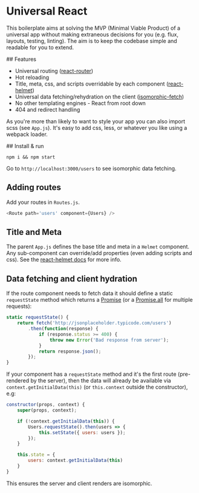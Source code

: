 # Universal React

This boilerplate aims at solving the MVP (Minimal Viable Product) of a universal app without making extraneous decisions for you (e.g. flux,	 layouts, testing, linting). The aim is to keep the codebase simple and readable for you to extend.

## Features

- Universal routing ([react-router](https://github.com/rackt/react-router))
- Hot reloading
- Title, meta, css, and scripts overridable by each component ([react-helmet](https://github.com/nfl/react-helmet))
- Universal data fetching/rehydration on the client ([isomorphic-fetch](https://github.com/matthew-andrews/isomorphic-fetch))
- No other templating engines - React from root down
- 404 and redirect handling

As you're more than likely to want to style your app you can also import scss (see `App.js`). It's easy to add css, less, or whatever you like using a webpack loader.

## Install & run

```
npm i && npm start
```

Go to `http://localhost:3000/users` to see isomorphic data fetching.

## Adding routes

Add your routes in `Routes.js`.

```js
<Route path='users' component={Users} />
```

## Title and Meta


The parent `App.js` defines the base title and meta in a `Helmet` component. Any sub-component can override/add properties (even adding scripts and css). See the [react-helmet docs](https://github.com/nfl/react-helmet) for more info.

## Data fetching and client hydration

If the route component needs to fetch data it should define a static `requestState` method which returns a [Promise](https://developer.mozilla.org/en/docs/Web/JavaScript/Reference/Global_Objects/Promise) (or a [Promise.all](https://developer.mozilla.org/en-US/docs/Web/JavaScript/Reference/Global_Objects/Promise/all) for multiple requests):

```js
static requestState() {
	return fetch('http://jsonplaceholder.typicode.com/users')
		.then(function(response) {
			if (response.status >= 400) {
				throw new Error('Bad response from server');
			}
			return response.json();
		});
}
```

If your component has a `requestState` method and it's the first route (pre-rendered by the server), then the data will already be available via `context.getInitialData(this)` (or `this.context` outside the constructor), e.g:

```js
constructor(props, context) {
	super(props, context);

	if (!context.getInitialData(this)) {
		Users.requestState().then(users => {
			this.setState({ users: users });
		});
	}

	this.state = {
		users: context.getInitialData(this)
	}
}
```

This ensures the server and client renders are isomorphic.